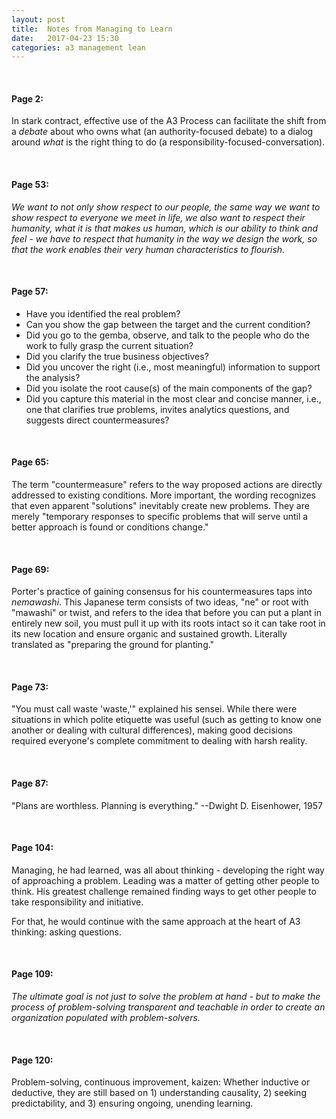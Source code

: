 ```yaml
---
layout: post
title:  Notes from Managing to Learn
date:   2017-04-23 15:30
categories: a3 management lean
---
```


<br>

#### Page 2: ###

In stark contract, effective use of the A3 Process can facilitate the shift from a _debate_ about who owns what (an authority-focused debate) to a dialog around _what_ is the right thing to do (a responsibility-focused-conversation).

<br>

#### Page 53: ###

_We want to not only show respect to our people, the same way we want to show respect to everyone we meet in life, we also want to respect their humanity, what it is that makes us human, which is our ability to think and feel - we have to respect that humanity in the way we design the work, so that the work enables their very human characteristics to flourish._

<br>

#### Page 57: ###
* Have you identified the real problem?
* Can you show the gap between the target and the current condition?
* Did you go to the gemba, observe, and talk to the people who do the work to fully grasp the current situation?
* Did you clarify the true business objectives?
* Did you uncover the right (i.e., most meaningful) information to support the analysis?
* Did you isolate the root cause(s) of the main components of the gap?
* Did you capture this material in the most clear and concise manner, i.e., one that clarifies true problems, invites analytics questions, and suggests direct countermeasures?

<br>

#### Page 65: ###

The term "countermeasure" refers to the way proposed actions are directly addressed to existing conditions. More important, the wording recognizes that even apparent "solutions" inevitably create new problems. They are merely "temporary responses to specific problems that will serve until a better approach is found or conditions change."

<br>

#### Page 69: ###

Porter's practice of gaining consensus for his countermeasures taps into _nemawashi_. This Japanese term consists of two ideas, "ne" or root with "mawashi" or twist, and refers to the idea that before you can put a plant in entirely new soil, you must pull it up with its roots intact so it can take root in its new location and ensure organic and sustained growth. Literally translated as "preparing the ground for planting."

<br>

#### Page 73: ###

"You must call waste 'waste,'" explained his sensei. While there were situations in which polite etiquette was useful (such as getting to know one another or dealing with cultural differences), making good decisions required everyone's complete commitment to dealing with harsh reality.

<br>

#### Page 87: ###
"Plans are worthless. Planning is everything." --Dwight D. Eisenhower, 1957

<br>

#### Page 104: ###
Managing, he had learned, was all about thinking - developing the right way of approaching a problem. Leading was a matter of getting other people to think. His greatest challenge remained finding ways to get other people to take responsibility and initiative. 

For that, he would continue with the same approach at the heart of A3 thinking: asking questions.

<br>

#### Page 109: ###
_The ultimate goal is not just to solve the problem at hand - but to make the process of problem-solving transparent and teachable in order to create an organization populated with problem-solvers._

<br>

#### Page 120: ###

Problem-solving, continuous improvement, kaizen: Whether inductive or deductive, they are still based on 1) understanding causality, 2) seeking predictability, and 3) ensuring ongoing, unending learning.
